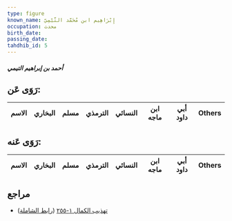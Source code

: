 ```yaml
---
type: figure
known_name: إِبْرَاهِيم ابن مُحَمَّد التَّيْمِيّ
occupation: محدث
birth_date:
passing_date:
tahdhib_id: 5
---
```

##### أحمد بن إبراهيم التيمي

## رَوَى عَن:
| الاسم | البخاري | مسلم | الترمذي | النسائي | ابن ماجه | أبي داود | Others |
| ----- | ------- | ---- | ------- | ------- | -------- | -------- | ------ |
## رَوَى عَنه:
| الاسم | البخاري | مسلم | الترمذي | النسائي | ابن ماجه | أبي داود | Others |
| ----- | ------- | ---- | ------- | ------- | -------- | -------- | ------ |
## مراجع
- [تهذيب الكمال ١-٢٥٥](obsidian://open?vault=Tahdhib-al-Kamal&file=Figures/٥-أحمد%20بن%20إبراهيم%20التيمي) ([رابط الشاملة](https://shamela.ws/book/3722/254))